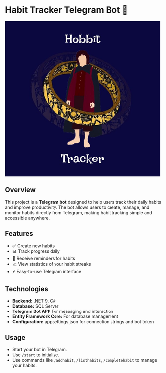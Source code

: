 # Habit Tracker Telegram Bot 🤖

<img src="image/photo_2025-09-17_22-52-40.jpg" alt="Habit Tracker" width="500" height="500"/>

## Overview
This project is a **Telegram bot** designed to help users track their daily habits and improve productivity. The bot allows users to create, manage, and monitor habits directly from Telegram, making habit tracking simple and accessible anywhere.

## Features
- ✅ Create new habits
- 📊 Track progress daily
- 🔔 Receive reminders for habits
- 📈 View statistics of your habit streaks
- ⚡ Easy-to-use Telegram interface

## Technologies
- **Backend:** .NET 9, C#
- **Database:** SQL Server
- **Telegram Bot API:** For messaging and interaction
- **Entity Framework Core:** For database management
- **Configuration:** appsettings.json for connection strings and bot token

## Usage
- Start your bot in Telegram.
- Use `/start` to initialize.
- Use commands like `/addhabit`, `/listhabits`, `/completehabit` to manage your habits.
